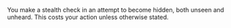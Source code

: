 You make a stealth check in an attempt to become hidden, both unseen and unheard. This costs your action unless otherwise stated.